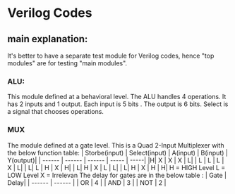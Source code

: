 # Verilog Codes

## main explanation:
 It's better to have a separate test module for Verilog codes, hence  "top modules" are for testing "main modules". 
 ### ALU:
This module defined at a behavioral level. 
The ALU handles 4 operations. It has 2 inputs and 1 output.
Each input is 5 bits . The output is 6 bits. Select is a signal that chooses operations.
### MUX
The module defined at a gate level. 
This is a Quad 2-Input Multiplexer with the below function table:
| Storbe(input) | Select(input) | A(input) | B(input) | Y(output)|
| ------ | ------ | ------ | ----- | -----|
|H| X | X | X | L|
| L | L | L | X | L|
| L| L | H | X | H|
| L| H | X | L | L|
|  L| H | X | H | H|
H = HIGH Level
L = LOW Level
X = Irrelevan
The delay for gates are in the below table :
| Gate | Delay|
| ------ | ------ |
| OR | 4 |
| AND | 3 |
| NOT | 2 |



